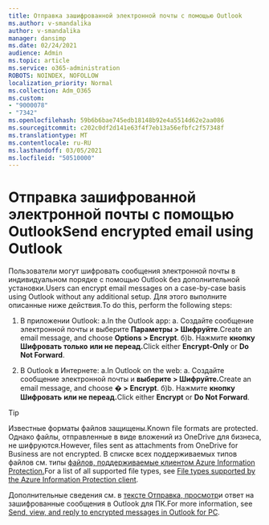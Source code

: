 ```yaml
---
title: Отправка зашифрованной электронной почты с помощью Outlook
ms.author: v-smandalika
author: v-smandalika
manager: dansimp
ms.date: 02/24/2021
audience: Admin
ms.topic: article
ms.service: o365-administration
ROBOTS: NOINDEX, NOFOLLOW
localization_priority: Normal
ms.collection: Adm_O365
ms.custom:
- "9000078"
- "7342"
ms.openlocfilehash: 59b6b6bae745edb18148b92e4a5514d62e2aa086
ms.sourcegitcommit: c202c0df2d141e63f4f7eb13a56efbfc2f57348f
ms.translationtype: MT
ms.contentlocale: ru-RU
ms.lasthandoff: 03/05/2021
ms.locfileid: "50510000"
---
```

# <a name="send-encrypted-email-using-outlook"></a><span data-ttu-id="94e4d-102">Отправка зашифрованной электронной почты с помощью Outlook</span><span class="sxs-lookup"><span data-stu-id="94e4d-102">Send encrypted email using Outlook</span></span>

<span data-ttu-id="94e4d-103">Пользователи могут шифровать сообщения электронной почты в индивидуальном порядке с помощью Outlook без дополнительной установки.</span><span class="sxs-lookup"><span data-stu-id="94e4d-103">Users can encrypt email messages on a case-by-case basis using Outlook without any additional setup.</span></span> <span data-ttu-id="94e4d-104">Для этого выполните описанные ниже действия.</span><span class="sxs-lookup"><span data-stu-id="94e4d-104">To do this, perform the following steps:</span></span>

1. <span data-ttu-id="94e4d-105">В приложении Outlook: a.</span><span class="sxs-lookup"><span data-stu-id="94e4d-105">In the Outlook app: a.</span></span> <span data-ttu-id="94e4d-106">Создайте сообщение электронной почты и выберите **Параметры > Шифруйте**.</span><span class="sxs-lookup"><span data-stu-id="94e4d-106">Create an email message, and choose **Options > Encrypt**.</span></span> 
    <span data-ttu-id="94e4d-107">б)</span><span class="sxs-lookup"><span data-stu-id="94e4d-107">b.</span></span> <span data-ttu-id="94e4d-108">Нажмите **кнопку Шифровать только** **или не переад.**</span><span class="sxs-lookup"><span data-stu-id="94e4d-108">Click either **Encrypt-Only** or **Do Not Forward**.</span></span>

2. <span data-ttu-id="94e4d-109">В Outlook в Интернете: a.</span><span class="sxs-lookup"><span data-stu-id="94e4d-109">In Outlook on the web: a.</span></span> <span data-ttu-id="94e4d-110">Создайте сообщение электронной почты и **выберите > Шифруйте.**</span><span class="sxs-lookup"><span data-stu-id="94e4d-110">Create an email message, and choose **� > Encrypt**.</span></span>
    <span data-ttu-id="94e4d-111">б)</span><span class="sxs-lookup"><span data-stu-id="94e4d-111">b.</span></span> <span data-ttu-id="94e4d-112">Нажмите **кнопку Шифровать** **или не переад.**</span><span class="sxs-lookup"><span data-stu-id="94e4d-112">Click either **Encrypt** or **Do Not Forward**.</span></span>

> [!TIP]
> <span data-ttu-id="94e4d-113">Известные форматы файлов защищены.</span><span class="sxs-lookup"><span data-stu-id="94e4d-113">Known file formats are protected.</span></span> <span data-ttu-id="94e4d-114">Однако файлы, отправленные в виде вложений из OneDrive для бизнеса, не шифруются.</span><span class="sxs-lookup"><span data-stu-id="94e4d-114">However, files sent as attachments from OneDrive for Business are not encrypted.</span></span> <span data-ttu-id="94e4d-115">В списке всех поддерживаемых типов файлов см. типы [файлов, поддерживаемые клиентом Azure Information Protection.](https://docs.microsoft.com/azure/information-protection/rms-client/client-admin-guide-file-types)</span><span class="sxs-lookup"><span data-stu-id="94e4d-115">For a list of all supported file types, see [File types supported by the Azure Information Protection client](https://docs.microsoft.com/azure/information-protection/rms-client/client-admin-guide-file-types).</span></span>

<span data-ttu-id="94e4d-116">Дополнительные сведения см. в [тексте Отправка, просмотр](https://support.microsoft.com/topic/send-view-and-reply-to-encrypted-messages-in-outlook-for-pc-eaa43495-9bbb-4fca-922a-df90dee51980)и ответ на зашифрованные сообщения в Outlook для ПК.</span><span class="sxs-lookup"><span data-stu-id="94e4d-116">For more information, see [Send, view, and reply to encrypted messages in Outlook for PC](https://support.microsoft.com/topic/send-view-and-reply-to-encrypted-messages-in-outlook-for-pc-eaa43495-9bbb-4fca-922a-df90dee51980).</span></span>



